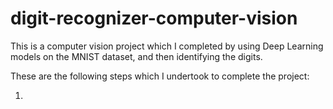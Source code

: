 # digit-recognizer-computer-vision
 This is a computer vision project which I completed by using Deep Learning models on the MNIST dataset, and then identifying the digits.

 These are the following steps which I undertook to complete the project:

 1) 
